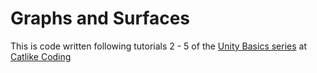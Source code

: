 # Graphs and Surfaces
This is code written following tutorials 2 - 5 of the [Unity Basics series](https://catlikecoding.com/unity/tutorials/basics/) at [Catlike Coding](https://catlikecoding.com/)
